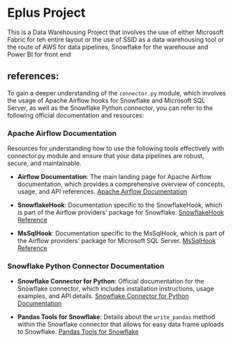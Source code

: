 # Eplus Project
This is a Data Warehousing Project that involves the use of either Microsoft Fabric for teh entire layout or the use of SSID as a data warehousing tool or the route of AWS for data pipelines, Snowflake for the warehouse and Power BI for front end



## references:
To gain a deeper understanding of the `connector.py` module, which involves the usage of Apache Airflow hooks for Snowflake and Microsoft SQL Server, as well as the Snowflake Python connector, you can refer to the following official documentation and resources:

### Apache Airflow Documentation

 Resources for understanding how to use the following tools effectively with connector.py module and ensure that your data pipelines are robust, secure, and maintainable.

- **Airflow Documentation**: The main landing page for Apache Airflow documentation, which provides a comprehensive overview of concepts, usage, and API references.
  [Apache Airflow Documentation](https://airflow.apache.org/docs/)

- **SnowflakeHook**: Documentation specific to the SnowflakeHook, which is part of the Airflow providers' package for Snowflake.
  [SnowflakeHook Reference](https://airflow.apache.org/docs/apache-airflow-providers-snowflake/stable/index.html)

- **MsSqlHook**: Documentation specific to the MsSqlHook, which is part of the Airflow providers' package for Microsoft SQL Server.
  [MsSqlHook Reference](https://airflow.apache.org/docs/apache-airflow-providers-microsoft-mssql/stable/index.html)

### Snowflake Python Connector Documentation

- **Snowflake Connector for Python**: Official documentation for the Snowflake connector, which includes installation instructions, usage examples, and API details.
  [Snowflake Connector for Python Documentation](https://docs.snowflake.com/en/user-guide/python-connector.html)

- **Pandas Tools for Snowflake**: Details about the `write_pandas` method within the Snowflake connector that allows for easy data frame uploads to Snowflake.
  [Pandas Tools for Snowflake](https://docs.snowflake.com/en/user-guide/python-connector-pandas.html)